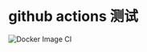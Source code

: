 # github actions 测试

![Docker Image CI](https://github.com/alvisisme/github-action-demo/workflows/Docker%20Image%20CI/badge.svg)